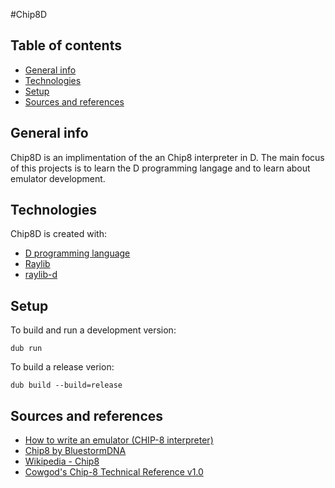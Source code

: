 #Chip8D
## Table of contents
* [General info](#general-info)
* [Technologies](#technologies)
* [Setup](#setup)
* [Sources and references](#sources-and-references)

## General info
Chip8D is an implimentation of the an Chip8 interpreter in D.
The main focus of this projects is to learn the  D programming langage and to learn about emulator development. 

## Technologies
Chip8D is created with:
* [D programming language](#https://dlang.org/)
* [Raylib](#https://www.raylib.com/)
* [raylib-d](https://github.com/onroundit/raylib-d)

## Setup
To build and run a development version:

```
dub run
```
To build a release verion:
```
dub build --build=release
```

## Sources and references
* [How to write an emulator (CHIP-8 interpreter)](http://www.multigesture.net/articles/how-to-write-an-emulator-chip-8-interpreter/)
* [Chip8 by BluestormDNA](#https://github.com/BluestormDNA/Chip8)
* [Wikipedia - Chip8](#https://en.wikipedia.org/wiki/CHIP-8)
* [Cowgod's Chip-8 Technical Reference v1.0](#http://devernay.free.fr/hacks/chip8/C8TECH10.HTM)